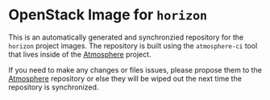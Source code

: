 # OpenStack Image for `horizon`

This is an automatically generated and synchronzied repository for the
`horizon` project images. The repository is built using the
`atmosphere-ci` tool that lives inside of the
[Atmosphere](https://github.com/vexxhost/atmosphere) project.

If you need to make any changes or files issues, please propose them to the
[Atmosphere](https://github.com/vexxhost/atmosphere) repository or else they
will be wiped out the next time the repository is synchronized.
